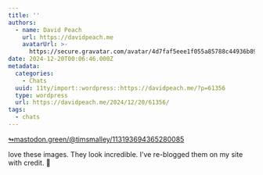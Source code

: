 ```yaml
---
title: ''
authors:
  - name: David Peach
    url: https://davidpeach.me
    avatarUrl: >-
      https://secure.gravatar.com/avatar/4d7faf5eee1f055a85788c44936b8995eaab6dfb004e7854ec747ccb272e91ee?s=96&d=mm&r=g
date: 2024-12-20T00:06:46.000Z
metadata:
  categories:
    - Chats
  uuid: 11ty/import::wordpress::https://davidpeach.me/?p=61356
  type: wordpress
  url: https://davidpeach.me/2024/12/20/61356/
tags:
  - chats
---
```

[↬mastodon.green/@timsmalley/113193694365280085](https://mastodon.green/@timsmalley/113193694365280085 "This post is a response to the referenced content.")

love these images. They look incredible. I’ve re-blogged them on my site with credit. 💚